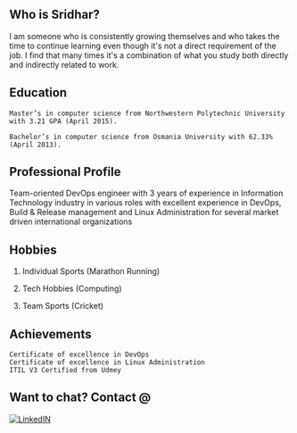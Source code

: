 Who is Sridhar?
----------------

I am someone who is consistently growing themselves and who takes the time to continue learning even though it's not a direct requirement of the job.  I find that many times it's a combination of what you study both directly and indirectly related to work.



Education
---------

```
Master’s in computer science from Northwestern Polytechnic University with 3.21 GPA (April 2015).

Bachelor’s in computer science from Osmania University with 62.33% (April 2013). 

```

Professional Profile
---------------------

Team-oriented DevOps engineer with 3 years of experience in Information Technology industry in various roles with excellent experience in DevOps, Build & Release management and Linux Administration for several market driven international organizations


Hobbies
--------

1. Individual Sports (Marathon Running)

2. Tech Hobbies (Computing)

3. Team Sports (Cricket)


Achievements 
-------------

```
Certificate of excellence in DevOps
Certificate of excellence in Linux Administration
ITIL V3 Certified from Udmey

```


Want to chat? Contact @
-----------------------
[![LinkedIN](https://github.com/sreddy9506/Sridhar-Reddy/Source/Images/linkedin-button.jpg)](https://www.linkedin.com/in/sridhar-kontham-46bb51130/)
